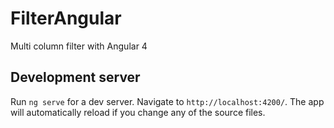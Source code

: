 # FilterAngular

Multi column filter with Angular 4


## Development server

Run `ng serve` for a dev server. Navigate to `http://localhost:4200/`. The app will automatically reload if you change any of the source files.



